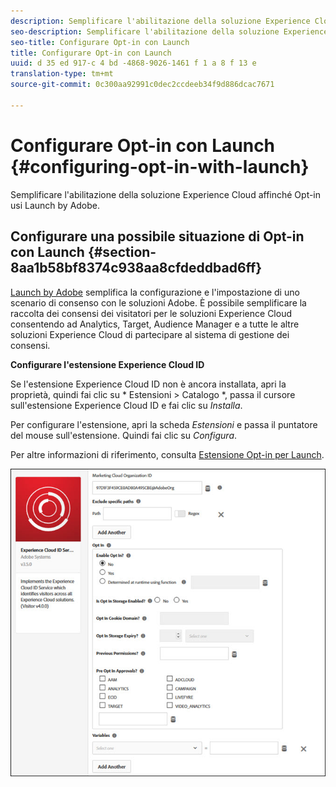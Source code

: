 ```yaml
---
description: Semplificare l'abilitazione della soluzione Experience Cloud affinché Opt-in usi Launch by Adobe.
seo-description: Semplificare l'abilitazione della soluzione Experience Cloud affinché Opt-in usi Launch by Adobe.
seo-title: Configurare Opt-in con Launch
title: Configurare Opt-in con Launch
uuid: d 35 ed 917-c 4 bd -4868-9026-1461 f 1 a 8 f 13 e
translation-type: tm+mt
source-git-commit: 0c300aa92991c0dec2ccdeeb34f9d886dcac7671

---
```



# Configurare Opt-in con Launch {#configuring-opt-in-with-launch}

Semplificare l&#39;abilitazione della soluzione Experience Cloud affinché Opt-in usi Launch by Adobe.

## Configurare una possibile situazione di Opt-in con Launch {#section-8aa1b58bf8374c938aa8cfdeddbad6ff}

[Launch by Adobe](https://docs.adobelaunch.com/) semplifica la configurazione e l&#39;impostazione di uno scenario di consenso con le soluzioni Adobe. È possibile semplificare la raccolta dei consensi dei visitatori per le soluzioni Experience Cloud consentendo ad Analytics, Target, Audience Manager e a tutte le altre soluzioni Experience Cloud di partecipare al sistema di gestione dei consensi.

**Configurare l&#39;estensione Experience Cloud ID**

Se l&#39;estensione Experience Cloud ID non è ancora installata, apri la proprietà, quindi fai clic su * Estensioni &gt; Catalogo *, passa il cursore sull&#39;estensione Experience Cloud ID e fai clic su *Installa*.

Per configurare l&#39;estensione, apri la scheda *Estensioni* e passa il puntatore del mouse sull&#39;estensione. Quindi fai clic su *Configura*.

Per altre informazioni di riferimento, consulta [Estensione Opt-in per Launch](https://docs.adobelaunch.com/extension-reference/web/experience-cloud-id-service-extension).

![](assets/optin-launch.jpg)

